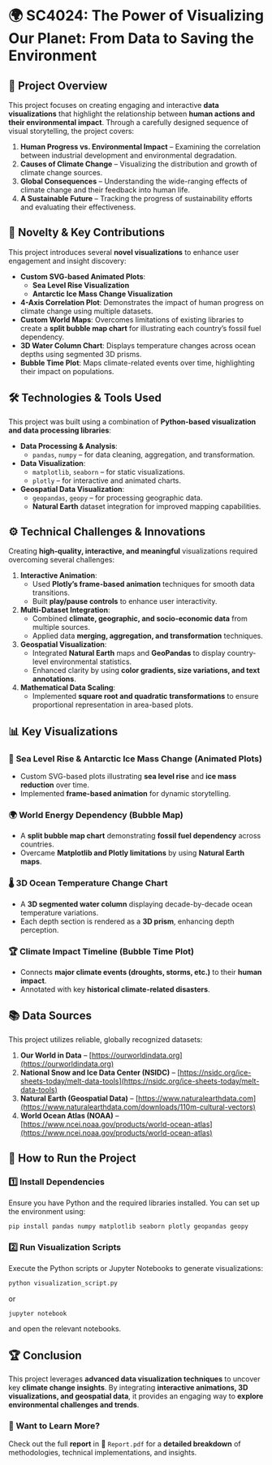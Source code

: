 # 🌍 SC4024: The Power of Visualizing Our Planet: From Data to Saving the Environment

## 📌 Project Overview
This project focuses on creating engaging and interactive **data visualizations** that highlight the relationship between **human actions and their environmental impact**. Through a carefully designed sequence of visual storytelling, the project covers:
1. **Human Progress vs. Environmental Impact** – Examining the correlation between industrial development and environmental degradation.
2. **Causes of Climate Change** – Visualizing the distribution and growth of climate change sources.
3. **Global Consequences** – Understanding the wide-ranging effects of climate change and their feedback into human life.
4. **A Sustainable Future** – Tracking the progress of sustainability efforts and evaluating their effectiveness.

## 🎨 Novelty & Key Contributions
This project introduces several **novel visualizations** to enhance user engagement and insight discovery:
- **Custom SVG-based Animated Plots**:  
  - **Sea Level Rise Visualization**  
  - **Antarctic Ice Mass Change Visualization**
- **4-Axis Correlation Plot**: Demonstrates the impact of human progress on climate change using multiple datasets.
- **Custom World Maps**: Overcomes limitations of existing libraries to create a **split bubble map chart** for illustrating each country’s fossil fuel dependency.
- **3D Water Column Chart**: Displays temperature changes across ocean depths using segmented 3D prisms.
- **Bubble Time Plot**: Maps climate-related events over time, highlighting their impact on populations.

## 🛠️ Technologies & Tools Used
This project was built using a combination of **Python-based visualization and data processing libraries**:
- **Data Processing & Analysis**:
  - `pandas`, `numpy` – for data cleaning, aggregation, and transformation.
- **Data Visualization**:
  - `matplotlib`, `seaborn` – for static visualizations.
  - `plotly` – for interactive and animated charts.
- **Geospatial Data Visualization**:
  - `geopandas`, `geopy` – for processing geographic data.
  - **Natural Earth** dataset integration for improved mapping capabilities.

## ⚙️ Technical Challenges & Innovations
Creating **high-quality, interactive, and meaningful** visualizations required overcoming several challenges:
1. **Interactive Animation**:  
   - Used **Plotly’s frame-based animation** techniques for smooth data transitions.  
   - Built **play/pause controls** to enhance user interactivity.
2. **Multi-Dataset Integration**:  
   - Combined **climate, geographic, and socio-economic data** from multiple sources.  
   - Applied data **merging, aggregation, and transformation** techniques.
3. **Geospatial Visualization**:  
   - Integrated **Natural Earth** maps and **GeoPandas** to display country-level environmental statistics.
   - Enhanced clarity by using **color gradients, size variations, and text annotations**.
4. **Mathematical Data Scaling**:  
   - Implemented **square root and quadratic transformations** to ensure proportional representation in area-based plots.

## 📊 Key Visualizations
### 🌊 **Sea Level Rise & Antarctic Ice Mass Change (Animated Plots)**
- Custom SVG-based plots illustrating **sea level rise** and **ice mass reduction** over time.
- Implemented **frame-based animation** for dynamic storytelling.

### 🌍 **World Energy Dependency (Bubble Map)**
- A **split bubble map chart** demonstrating **fossil fuel dependency** across countries.
- Overcame **Matplotlib and Plotly limitations** by using **Natural Earth maps**.

### 🌡️ **3D Ocean Temperature Change Chart**
- A **3D segmented water column** displaying decade-by-decade ocean temperature variations.
- Each depth section is rendered as a **3D prism**, enhancing depth perception.

### 🏆 **Climate Impact Timeline (Bubble Time Plot)**
- Connects **major climate events (droughts, storms, etc.)** to their **human impact**.
- Annotated with key **historical climate-related disasters**.

## 📚 Data Sources
This project utilizes reliable, globally recognized datasets:
1. **Our World in Data** – [https://ourworldindata.org](https://ourworldindata.org)
2. **National Snow and Ice Data Center (NSIDC)** – [https://nsidc.org/ice-sheets-today/melt-data-tools](https://nsidc.org/ice-sheets-today/melt-data-tools)
3. **Natural Earth (Geospatial Data)** – [https://www.naturalearthdata.com](https://www.naturalearthdata.com/downloads/110m-cultural-vectors)
4. **World Ocean Atlas (NOAA)** – [https://www.ncei.noaa.gov/products/world-ocean-atlas](https://www.ncei.noaa.gov/products/world-ocean-atlas)

## 🚀 How to Run the Project
### 1️⃣ Install Dependencies
Ensure you have Python and the required libraries installed. You can set up the environment using:
```bash
pip install pandas numpy matplotlib seaborn plotly geopandas geopy
```
### 2️⃣ Run Visualization Scripts
Execute the Python scripts or Jupyter Notebooks to generate visualizations:
```bash
python visualization_script.py
```
or
```bash
jupyter notebook
```
and open the relevant notebooks.

## 🏆 Conclusion
This project leverages **advanced data visualization techniques** to uncover key **climate change insights**. By integrating **interactive animations, 3D visualizations, and geospatial data**, it provides an engaging way to **explore environmental challenges and trends**.

### 📢 Want to Learn More?
Check out the full **report** in 📄 `Report.pdf` for a **detailed breakdown** of methodologies, technical implementations, and insights.

